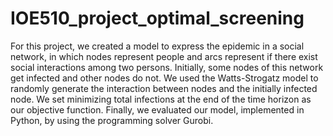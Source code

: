 # IOE510_project_optimal_screening

For this project, we created a model to express the epidemic in a social network,
in which nodes represent people and arcs represent if there exist social interactions among two persons.
Initially, some nodes of this network get infected and other nodes do not.
We used the Watts-Strogatz model to randomly generate the interaction between nodes and the initially infected node.
We set minimizing total infections at the end of the time horizon as our objective function.
Finally, we evaluated our model, implemented in Python, by using the programming solver Gurobi.
